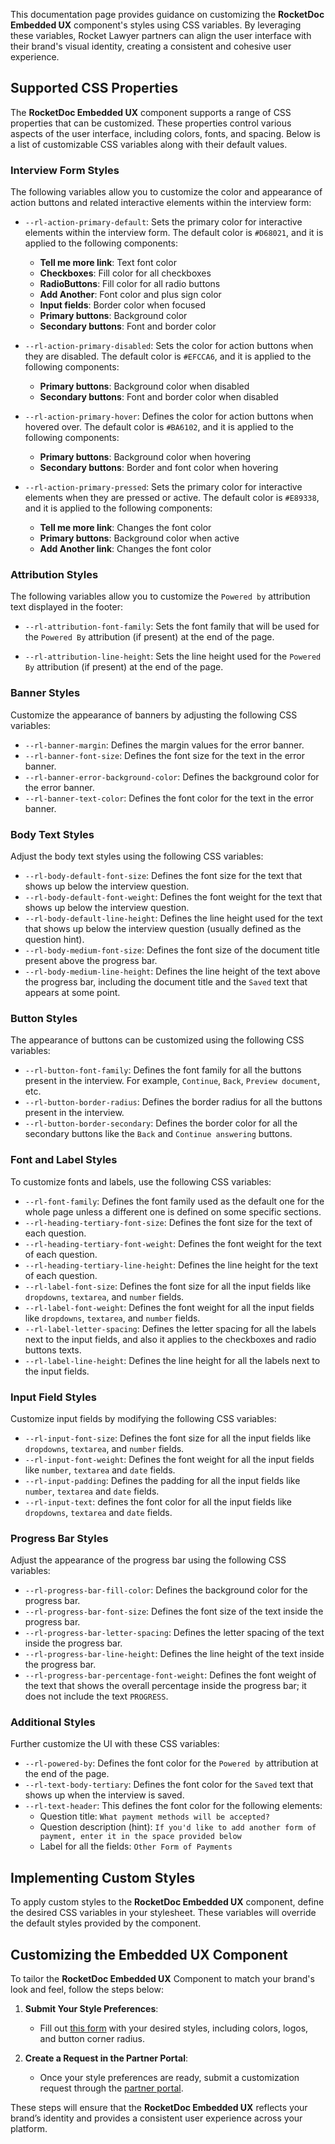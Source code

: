 This documentation page provides guidance on customizing the **RocketDoc Embedded UX** component's styles using CSS variables. By leveraging these variables, Rocket Lawyer partners can align the user interface with their brand's visual identity, creating a consistent and cohesive user experience.

## Supported CSS Properties

The **RocketDoc Embedded UX** component supports a range of CSS properties that can be customized. These properties control various aspects of the user interface, including colors, fonts, and spacing. Below is a list of customizable CSS variables along with their default values.

### Interview Form Styles

The following variables allow you to customize the color and appearance of action buttons and related interactive elements within the interview form:

- `--rl-action-primary-default`: Sets the primary color for interactive elements within the interview form. The default color is `#D68021`, and it is applied to the following components:

  - **Tell me more link**: Text font color
  - **Checkboxes**: Fill color for all checkboxes
  - **RadioButtons**: Fill color for all radio buttons
  - **Add Another**: Font color and plus sign color
  - **Input fields**: Border color when focused
  - **Primary buttons**: Background color
  - **Secondary buttons**: Font and border color

- `--rl-action-primary-disabled`: Sets the color for action buttons when they are disabled. The default color is `#EFCCA6`, and it is applied to the following components:

  - **Primary buttons**: Background color when disabled
  - **Secondary buttons**: Font and border color when disabled

- `--rl-action-primary-hover`: Defines the color for action buttons when hovered over. The default color is `#BA6102`, and it is applied to the following components:

  - **Primary buttons**: Background color when hovering
  - **Secondary buttons**: Border and font color when hovering

- `--rl-action-primary-pressed`: Sets the primary color for interactive elements when they are pressed or active. The default color is `#E89338`, and it is applied to the following components:

  - **Tell me more link**: Changes the font color
  - **Primary buttons**: Background color when active
  - **Add Another link**: Changes the font color

### Attribution Styles

The following variables allow you to customize the `Powered by` attribution text displayed in the footer:

- `--rl-attribution-font-family`: Sets the font family that will be used for the `Powered By` attribution (if present) at the end of the page.

- `--rl-attribution-line-height`: Sets the line height used for the `Powered By` attribution (if present) at the end of the page.

### Banner Styles

Customize the appearance of banners by adjusting the following CSS variables:

- `--rl-banner-margin`: Defines the margin values for the error banner.
- `--rl-banner-font-size`: Defines the font size for the text in the error banner.
- `--rl-banner-error-background-color`: Defines the background color for the error banner.
- `--rl-banner-text-color`: Defines the font color for the text in the error banner.

### Body Text Styles

Adjust the body text styles using the following CSS variables:

- `--rl-body-default-font-size`: Defines the font size for the text that shows up below the interview question.
- `--rl-body-default-font-weight`: Defines the font weight for the text that shows up below the interview question.
- `--rl-body-default-line-height`: Defines the line height used for the text that shows up below the interview question (usually defined as the question hint).
- `--rl-body-medium-font-size`: Defines the font size of the document title present above the progress bar.
- `--rl-body-medium-line-height`: Defines the line height of the text above the progress bar, including the document title and the `Saved` text that appears at some point.

### Button Styles

The appearance of buttons can be customized using the following CSS variables:

- `--rl-button-font-family`: Defines the font family for all the buttons present in the interview. For example, `Continue`, `Back`, `Preview document`, etc.
- `--rl-button-border-radius`: Defines the border radius for all the buttons present in the interview.
- `--rl-button-border-secondary`: Defines the border color for all the secondary buttons like the `Back` and `Continue answering` buttons.

### Font and Label Styles

To customize fonts and labels, use the following CSS variables:

- `--rl-font-family`: Defines the font family used as the default one for the whole page unless a different one is defined on some specific sections.
- `--rl-heading-tertiary-font-size`: Defines the font size for the text of each question.
- `--rl-heading-tertiary-font-weight`: Defines the font weight for the text of each question.
- `--rl-heading-tertiary-line-height`: Defines the line height for the text of each question.
- `--rl-label-font-size`: Defines the font size for all the input fields like `dropdowns`, `textarea`, and `number` fields. 
- `--rl-label-font-weight`: Defines the font weight for all the input fields like `dropdowns`, `textarea`, and `number` fields.
- `--rl-label-letter-spacing`: Defines the letter spacing for all the labels next to the input fields, and also it applies to the checkboxes and radio buttons texts.
- `--rl-label-line-height`: Defines the line height for all the labels next to the input fields.

### Input Field Styles

Customize input fields by modifying the following CSS variables:

- `--rl-input-font-size`: Defines the font size for all the input fields like `dropdowns`, `textarea`, and `number` fields.
- `--rl-input-font-weight`: Defines the font weight for all the input fields like `number`, `textarea` and `date` fields.
- `--rl-input-padding`: Defines the padding for all the input fields like `number`, `textarea` and `date` fields.
- `--rl-input-text`: defines the font color for all the input fields like `dropdowns`, `textarea` and `date` fields.

### Progress Bar Styles

Adjust the appearance of the progress bar using the following CSS variables:

- `--rl-progress-bar-fill-color`: Defines the background color for the progress bar.
- `--rl-progress-bar-font-size`: Defines the font size of the text inside the progress bar.
- `--rl-progress-bar-letter-spacing`: Defines the letter spacing of the text inside the progress bar.
- `--rl-progress-bar-line-height`: Defines the line height of the text inside the progress bar.
- `--rl-progress-bar-percentage-font-weight`: Defines the font weight of the text that shows the overall percentage inside the progress bar; it does not include the text `PROGRESS`.

### Additional Styles

Further customize the UI with these CSS variables:

- `--rl-powered-by`: Defines the font color for the `Powered by` attribution at the end of the page.
- `--rl-text-body-tertiary`: Defines the font color for the `Saved` text that shows up when the interview is saved.
- `--rl-text-header`: This defines the font color for the following elements:
  - Question title: `What payment methods will be accepted?`
  - Question description (hint): `If you'd like to add another form of payment, enter it in the space provided below`
  - Label for all the fields: `Other Form of Payments`

## Implementing Custom Styles

To apply custom styles to the **RocketDoc Embedded UX** component, define the desired CSS variables in your stylesheet. These variables will override the default styles provided by the component.

## Customizing the Embedded UX Component

To tailor the **RocketDoc Embedded UX** Component to match your brand's look and feel, follow the steps below:

1. **Submit Your Style Preferences**:
   - Fill out [this form](https://docs.google.com/forms/d/e/1FAIpQLSddJPPg0onclKYf2IIyRehCYwlTtlcogXXXxo0ZlwtZLd3ZZQ/viewform?fbzx=5836941555539130795) with your desired styles, including colors, logos, and button corner radius.

2. **Create a Request in the Partner Portal**:
   - Once your style preferences are ready, submit a customization request through the [partner portal](https://rocket-lawyer.atlassian.net/servicedesk/customer/portal/10).

These steps will ensure that the **RocketDoc Embedded UX** reflects your brand’s identity and provides a consistent user experience across your platform.